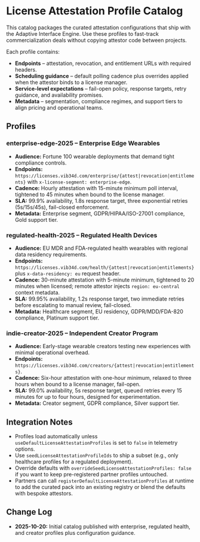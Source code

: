 # License Attestation Profile Catalog

This catalog packages the curated attestation configurations that ship with the Adaptive Interface Engine. Use these profiles to
fast-track commercialization deals without copying attestor code between projects.

Each profile contains:

- **Endpoints** – attestation, revocation, and entitlement URLs with required headers.
- **Scheduling guidance** – default polling cadence plus overrides applied when the attestor binds to a license manager.
- **Service-level expectations** – fail-open policy, response targets, retry guidance, and availability promises.
- **Metadata** – segmentation, compliance regimes, and support tiers to align pricing and operational teams.

## Profiles

### enterprise-edge-2025 – Enterprise Edge Wearables
- **Audience:** Fortune 100 wearable deployments that demand tight compliance controls.
- **Endpoints:** `https://licenses.vib34d.com/enterprise/{attest|revocation|entitlements}` with `x-license-segment: enterprise-edge`.
- **Cadence:** Hourly attestation with 15-minute minimum poll interval, tightened to 45 minutes when bound to the license manager.
- **SLA:** 99.9% availability, 1.8s response target, three exponential retries (5s/15s/45s), fail-closed enforcement.
- **Metadata:** Enterprise segment, GDPR/HIPAA/ISO-27001 compliance, Gold support tier.

### regulated-health-2025 – Regulated Health Devices
- **Audience:** EU MDR and FDA-regulated health wearables with regional data residency requirements.
- **Endpoints:** `https://licenses.vib34d.com/health/{attest|revocation|entitlements}` plus `x-data-residency: eu` request header.
- **Cadence:** 30-minute attestation with 5-minute minimum, tightened to 20 minutes when licensed; remote attestor injects
  `region: eu-central` context metadata.
- **SLA:** 99.95% availability, 1.2s response target, two immediate retries before escalating to manual review, fail-closed.
- **Metadata:** Healthcare segment, EU residency, GDPR/MDD/FDA-820 compliance, Platinum support tier.

### indie-creator-2025 – Independent Creator Program
- **Audience:** Early-stage wearable creators testing new experiences with minimal operational overhead.
- **Endpoints:** `https://licenses.vib34d.com/creators/{attest|revocation|entitlements}`.
- **Cadence:** Six-hour attestation with one-hour minimum, relaxed to three hours when bound to a license manager, fail-open.
- **SLA:** 99.0% availability, 5s response target, queued retries every 15 minutes for up to four hours, designed for
  experimentation.
- **Metadata:** Creator segment, GDPR compliance, Silver support tier.

## Integration Notes
- Profiles load automatically unless `useDefaultLicenseAttestationProfiles` is set to `false` in telemetry options.
- Use `seedLicenseAttestationProfileIds` to ship a subset (e.g., only healthcare profiles for a regulated deployment).
- Override defaults with `overrideSeedLicenseAttestationProfiles: false` if you want to keep pre-registered partner profiles
  untouched.
- Partners can call `registerDefaultLicenseAttestationProfiles` at runtime to add the curated pack into an existing registry or
  blend the defaults with bespoke attestors.

## Change Log
- **2025-10-20:** Initial catalog published with enterprise, regulated health, and creator profiles plus configuration guidance.

